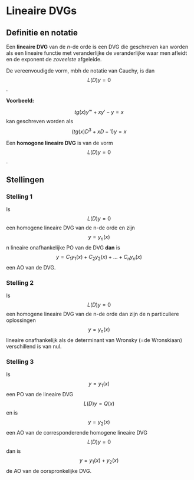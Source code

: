 # Lineaire DVGs

## Definitie en notatie

Een **lineaire DVG** van de _n_-de orde is een DVG die geschreven kan worden als een lineaire functie met veranderlijke de veranderlijke waar men afleidt en de exponent de _zoveelste_ afgeleide. 

De vereenvoudigde vorm, mbh de notatie van Cauchy, is dan $$ L(D)y = 0 $$.

**Voorbeeld:**


$$ tg(x)y''' +xy' -y = x $$ kan geschreven worden als $$ (tg(x)D^3 + xD -1)y = x $$


Een **homogone lineaire DVG** is van de vorm $$ L(D)y = 0 $$.


## Stellingen

### Stelling 1

Is $$ L(D)y = 0 $$ een homogene lineaire DVG van de n-de orde en zijn $$ y = y_n(x) $$ n lineaire onafhankelijke PO van de DVG **dan** is $$ y = C_1y_1(x) + C_2y_2(x) + ... + C_ny_n(x) $$ een AO van de DVG.


### Stelling 2

Is $$ L(D)y = 0 $$ een homogene lineaire DVG van de n-de orde dan zijn de n particuliere oplossingen $$ y = y_n(x) $$ lineaire onafhankelijk als de determinant van Wronsky (=de Wronskiaan) verschillend is van nul.


### Stelling 3

Is $$ y = y_1(x) $$ een PO van de lineaire DVG $$ L(D)y = Q(x) $$ en is $$ y = y_2(x) $$ een AO van de corresponderende homogene lineaire DVG $$ L(D)y = 0 $$ dan is $$ y = y_1(x) + y_2(x) $$ de AO van de oorspronkelijke DVG.




